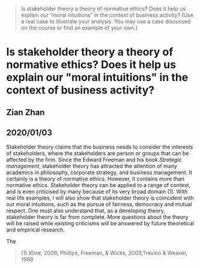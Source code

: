 
> Is stakeholder theory a theory of normative ethics? Does it help us explain our “moral intuitions” in the context of business activity? (Use a real case to illustrate your analysis. You may use a case discussed on the course or find an example of your own.)

# Is stakeholder theory a theory of normative ethics? Does it help us explain our "moral intuitions" in the context of business activity?

## Zian Zhan
## 2020/01/03

Stakeholder theory claims that the business needs to consider the interests of stakeholders, where the stakeholders are person or groups that can be affected by the firm. Since the Edward Freeman and his book *Strategic management*, stakeholder theory has attracted the attention of many academics in philosophy, corporate strategy, and business management. It certainly is a theory of normative ethics. However, it contains more than normative ethics. Stakeholder theory can be applied to a range of context, and is even criticised by many because of its very broad domain (1). With real life examples, I will also show that stakeholder theory is coincident with our moral intuitions, such as the pursue of fairness, democracy and mutual respect. 
One must also understand that, as a developing theory, stakeholder theory is far from complete. More questions about the theory will be raised while existing criticisms will be answered by future theoretical and empirical research. 

The 




> (1) Kline, 2006; Phillips, Freeman, & Wicks, 2003;Trevino & Weaver, 1999
<!--stackedit_data:
eyJoaXN0b3J5IjpbLTg2OTUyMTAzNV19
-->